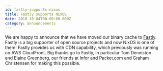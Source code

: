 ```yaml
---
id: fastly-supports-nixos
title: Fastly supports NixOS
date: 2018-10-04T00:00:00.000Z
category: announcements
---
```


We are happy to announce that we have moved our binary cache to [Fastly](https://fastly.com). Fastly is a big supporter of open source projects and now NixOS is one of them! Fastly provides us with CDN capability, which previously was running on AWS CloudFront. Big thanks go to Fastly, in particular Tom Denniston and Elaine Greenberg, our friends at [Infor](https://www.infor.com) and [Packet.com](https://packet.com) and Graham Christensen for making this possible.

